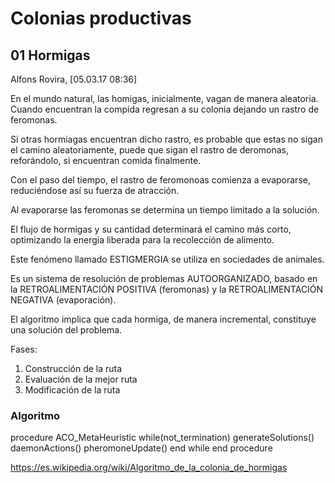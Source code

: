 # Colonias productivas


## 01 Hormigas

Alfons Rovira, [05.03.17 08:36]

En el mundo natural, las homigas, inicialmente, vagan de manera aleatoria. Cuando encuentran la compida regresan a su colonia dejando un rastro de feromonas.

Si otras hormiagas encuentran dicho rastro, es probable que estas no sigan el camino aleatoriamente, puede que sigan el rastro de deromonas, reforándolo, si encuentran comida finalmente.

Con el paso del tiempo, el rastro de feromonoas comienza a evaporarse, reduciéndose así su fuerza de atracción.

Al evaporarse las feromonas se determina un tiempo limitado a la solución.

El flujo de hormigas y su cantidad determinará el camino más corto, optimizando la energia liberada para la recolección de alimento.

Este fenómeno llamado ESTIGMERGIA se utiliza en sociedades de animales.

Es un sistema de resolución de problemas AUTOORGANIZADO, basado en la RETROALIMENTACIÓN POSITIVA (feromonas) y la RETROALIMENTACIÓN NEGATIVA (evaporación).

El algoritmo implica que cada hormiga, de manera incremental, constituye una solución del problema.

Fases:

1. Construcción de la ruta
2. Evaluación de la mejor ruta
3. Modificación de la ruta

### Algoritmo

  procedure ACO_MetaHeuristic
    while(not_termination)
       generateSolutions()
       daemonActions()
       pheromoneUpdate()
    end while
  end procedure

https://es.wikipedia.org/wiki/Algoritmo_de_la_colonia_de_hormigas
